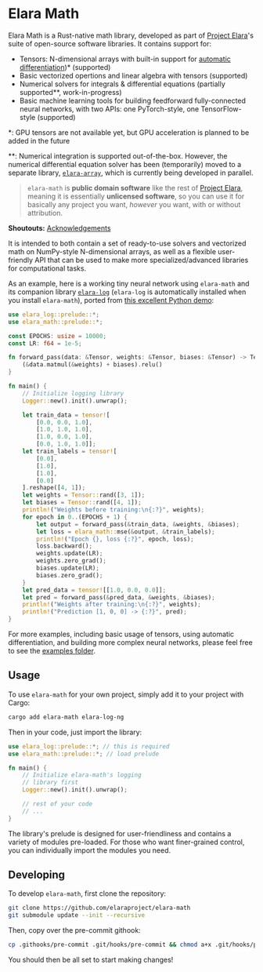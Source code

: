 # Elara Math

Elara Math is a Rust-native math library, developed as part of [Project Elara](https://github.com/elaraproject/)'s suite of open-source software libraries. It contains support for:

- Tensors: N-dimensional arrays with built-in support for [automatic differentiation](https://en.wikipedia.org/wiki/Automatic_differentiation))\* (supported)
- Basic vectorized opertions and linear algebra with tensors (supported)
- Numerical solvers for integrals & differential equations (partially supported\*\*, work-in-progress)
- Basic machine learning tools for building feedforward fully-connected neural networks, with two APIs: one PyTorch-style, one TensorFlow-style (supported)

\*: GPU tensors are not available yet, but GPU acceleration is planned to be added in the future

\*\*: Numerical integration is supported out-of-the-box. However, the numerical differential equation solver has been (temporarily) moved to a separate library, [`elara-array`](https://github.com/elaraproject/elara-array), which is currently being developed in parallel.

> `elara-math` is **public domain software** like the rest of [Project Elara](https://github.com/elaraproject/), meaning it is essentially **unlicensed software**, so you can use it for basically any project you want, _however_ you want, with or without attribution.

**Shoutouts:** [Acknowledgements](https://github.com/elaraproject/elara-math/tree/main/ACKNOWLEDGEMENTS.md)

It is intended to both contain a set of ready-to-use solvers and vectorized math on NumPy-style N-dimensional arrays, as well as a flexible user-friendly API that can be used to make more specialized/advanced libraries for computational tasks.

As an example, here is a working tiny neural network using `elara-math` and its companion library [`elara-log`](https://github.com/elaraproject/elara-log-ng) (`elara-log` is automatically installed when you install `elara-math`), ported from [this excellent Python demo](https://medium.com/technology-invention-and-more/how-to-build-a-simple-neural-network-in-9-lines-of-python-code-cc8f23647ca1):

```rust
use elara_log::prelude::*;
use elara_math::prelude::*;

const EPOCHS: usize = 10000;
const LR: f64 = 1e-5;

fn forward_pass(data: &Tensor, weights: &Tensor, biases: &Tensor) -> Tensor {
    (&data.matmul(&weights) + biases).relu()
}

fn main() {
    // Initialize logging library
    Logger::new().init().unwrap();

    let train_data = tensor![
        [0.0, 0.0, 1.0],
        [1.0, 1.0, 1.0],
        [1.0, 0.0, 1.0],
        [0.0, 1.0, 1.0]];
    let train_labels = tensor![
        [0.0],
        [1.0],
        [1.0],
        [0.0]
    ].reshape([4, 1]);
    let weights = Tensor::rand([3, 1]);
    let biases = Tensor::rand([4, 1]);
    println!("Weights before training:\n{:?}", weights);
    for epoch in 0..(EPOCHS + 1) {
        let output = forward_pass(&train_data, &weights, &biases);
        let loss = elara_math::mse(&output, &train_labels);
        println!("Epoch {}, loss {:?}", epoch, loss);
        loss.backward();
        weights.update(LR);
        weights.zero_grad();
        biases.update(LR);
        biases.zero_grad();
    }
    let pred_data = tensor![[1.0, 0.0, 0.0]];
    let pred = forward_pass(&pred_data, &weights, &biases);
    println!("Weights after training:\n{:?}", weights);
    println!("Prediction [1, 0, 0] -> {:?}", pred);
}
```

For more examples, including basic usage of tensors, using automatic differentiation, and building more complex neural networks, please feel free to see the [examples folder](https://github.com/elaraproject/elara-math/tree/main/examples).

## Usage

To use `elara-math` for your own project, simply add it to your project with Cargo:

```sh
cargo add elara-math elara-log-ng
```

Then in your code, just import the library:

```rust
use elara_log::prelude::*; // this is required
use elara_math::prelude::*; // load prelude

fn main() {
    // Initialize elara-math's logging
    // library first
    Logger::new().init().unwrap();

    // rest of your code
    // ...
}
```

The library's prelude is designed for user-friendliness and contains a variety of modules pre-loaded. For those who want finer-grained control, you can individually import the modules you need.

## Developing

To develop `elara-math`, first clone the repository:

```sh
git clone https://github.com/elaraproject/elara-math
git submodule update --init --recursive
```

Then, copy over the pre-commit githook:

```sh
cp .githooks/pre-commit .git/hooks/pre-commit && chmod a+x .git/hooks/pre-commit
```

You should then be all set to start making changes!
